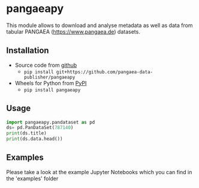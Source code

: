 # pangaeapy

This module allows to download and analyse metadata as well as data from tabular PANGAEA (https://www.pangaea.de) datasets.

## Installation

* Source code from [github](https://github.com/pangaea-data-publisher/pangaeapy)
    * `pip install git+https://github.com/pangaea-data-publisher/pangaeapy`
* Wheels for Python from [PyPI](https://pypi.org/project/pangaeapy/)
    * `pip install pangaeapy`



## Usage
```python
import pangaeapy.pandataset as pd
ds= pd.PanDataSet(787140)
print(ds.title)
print(ds.data.head())
```

## Examples
Please take a look at the example Jupyter Notebooks which you can find in the 'examples' folder
